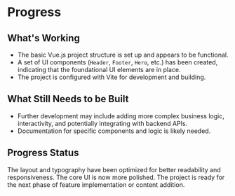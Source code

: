 # Progress

## What's Working
- The basic Vue.js project structure is set up and appears to be functional.
- A set of UI components (`Header`, `Footer`, `Hero`, etc.) has been created, indicating that the foundational UI elements are in place.
- The project is configured with Vite for development and building.

## What Still Needs to be Built
- Further development may include adding more complex business logic, interactivity, and potentially integrating with backend APIs.
- Documentation for specific components and logic is likely needed.

## Progress Status
The layout and typography have been optimized for better readability and responsiveness. The core UI is now more polished. The project is ready for the next phase of feature implementation or content addition.
